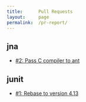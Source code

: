 ```yaml
---
title:      Pull Requests
layout:     page
permalink:  /pr-report/
---
```



## jna

- [#2: Pass C compiler to ant](https://src.fedoraproject.org/rpms/jna/pull-request/2)


## junit

- [#1: Rebase to version 4.13](https://src.fedoraproject.org/rpms/junit/pull-request/1)

